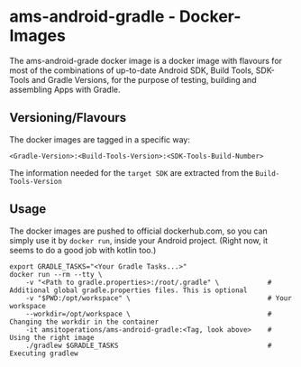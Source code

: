 # ams-android-gradle - Docker-Images

The ams-android-grade docker image is a docker image with flavours for most of the combinations of up-to-date Android SDK, Build Tools, SDK-Tools and Gradle Versions, for the purpose of testing, building and assembling Apps with Gradle.

## Versioning/Flavours

The docker images are tagged in a specific way:

```
<Gradle-Version>:<Build-Tools-Version>:<SDK-Tools-Build-Number>
```

The information needed for the `target SDK` are extracted from the `Build-Tools-Version`

## Usage

The docker images are pushed to official dockerhub.com, so you can simply use it by `docker run`, inside your Android project. (Right now, it seems to do a good job with kotlin too.)

```
export GRADLE_TASKS="<Your Gradle Tasks...>"
docker run --rm --tty \
    -v "<Path to gradle.properties>:/root/.gradle" \            # Additional global gradle.properties files. This is optional
    -v "$PWD:/opt/workspace" \                                  # Your workspace 
    --workdir=/opt/workspace \                                  # Changing the workdir in the container
    -it amsitoperations/ams-android-gradle:<Tag, look above>    # Using the right image
    ./gradlew $GRADLE_TASKS                                     # Executing gradlew

```
